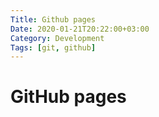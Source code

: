 ```yaml
---
Title: Github pages
Date: 2020-01-21T20:22:00+03:00
Category: Development
Tags: [git, github]
---
```




# GitHub pages


